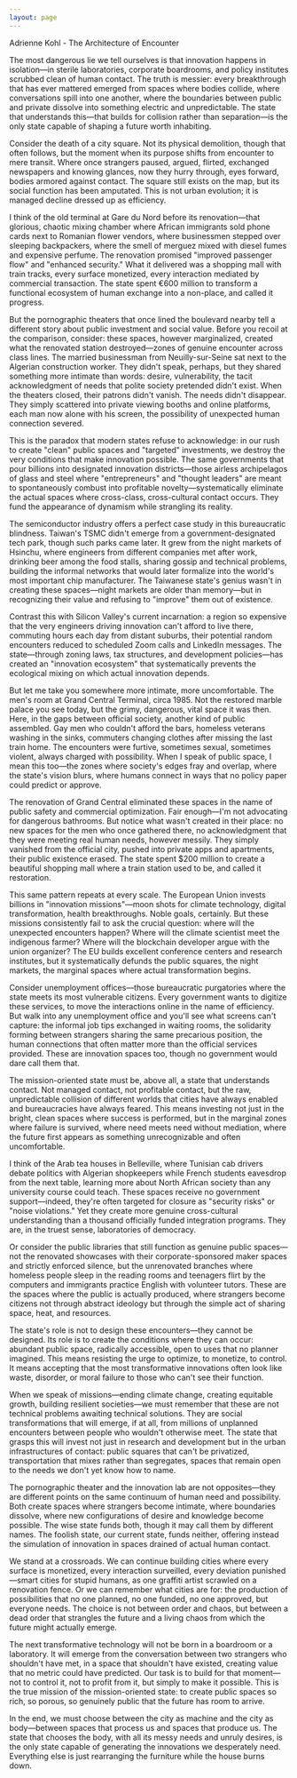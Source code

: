 ```yaml
---
layout: page
---
```

Adrienne Kohl - The Architecture of Encounter

The most dangerous lie we tell ourselves is that innovation happens in isolation—in sterile laboratories, corporate boardrooms, and policy institutes scrubbed clean of human contact. The truth is messier: every breakthrough that has ever mattered emerged from spaces where bodies collide, where conversations spill into one another, where the boundaries between public and private dissolve into something electric and unpredictable. The state that understands this—that builds for collision rather than separation—is the only state capable of shaping a future worth inhabiting.

Consider the death of a city square. Not its physical demolition, though that often follows, but the moment when its purpose shifts from encounter to mere transit. Where once strangers paused, argued, flirted, exchanged newspapers and knowing glances, now they hurry through, eyes forward, bodies armored against contact. The square still exists on the map, but its social function has been amputated. This is not urban evolution; it is managed decline dressed up as efficiency.

I think of the old terminal at Gare du Nord before its renovation—that glorious, chaotic mixing chamber where African immigrants sold phone cards next to Romanian flower vendors, where businessmen stepped over sleeping backpackers, where the smell of merguez mixed with diesel fumes and expensive perfume. The renovation promised "improved passenger flow" and "enhanced security." What it delivered was a shopping mall with train tracks, every surface monetized, every interaction mediated by commercial transaction. The state spent €600 million to transform a functional ecosystem of human exchange into a non-place, and called it progress.

But the pornographic theaters that once lined the boulevard nearby tell a different story about public investment and social value. Before you recoil at the comparison, consider: these spaces, however marginalized, created what the renovated station destroyed—zones of genuine encounter across class lines. The married businessman from Neuilly-sur-Seine sat next to the Algerian construction worker. They didn't speak, perhaps, but they shared something more intimate than words: desire, vulnerability, the tacit acknowledgment of needs that polite society pretended didn't exist. When the theaters closed, their patrons didn't vanish. The needs didn't disappear. They simply scattered into private viewing booths and online platforms, each man now alone with his screen, the possibility of unexpected human connection severed.

This is the paradox that modern states refuse to acknowledge: in our rush to create "clean" public spaces and "targeted" investments, we destroy the very conditions that make innovation possible. The same governments that pour billions into designated innovation districts—those airless archipelagos of glass and steel where "entrepreneurs" and "thought leaders" are meant to spontaneously combust into profitable novelty—systematically eliminate the actual spaces where cross-class, cross-cultural contact occurs. They fund the appearance of dynamism while strangling its reality.

The semiconductor industry offers a perfect case study in this bureaucratic blindness. Taiwan's TSMC didn't emerge from a government-designated tech park, though such parks came later. It grew from the night markets of Hsinchu, where engineers from different companies met after work, drinking beer among the food stalls, sharing gossip and technical problems, building the informal networks that would later formalize into the world's most important chip manufacturer. The Taiwanese state's genius wasn't in creating these spaces—night markets are older than memory—but in recognizing their value and refusing to "improve" them out of existence.

Contrast this with Silicon Valley's current incarnation: a region so expensive that the very engineers driving innovation can't afford to live there, commuting hours each day from distant suburbs, their potential random encounters reduced to scheduled Zoom calls and LinkedIn messages. The state—through zoning laws, tax structures, and development policies—has created an "innovation ecosystem" that systematically prevents the ecological mixing on which actual innovation depends.

But let me take you somewhere more intimate, more uncomfortable. The men's room at Grand Central Terminal, circa 1985. Not the restored marble palace you see today, but the grimy, dangerous, vital space it was then. Here, in the gaps between official society, another kind of public assembled. Gay men who couldn't afford the bars, homeless veterans washing in the sinks, commuters changing clothes after missing the last train home. The encounters were furtive, sometimes sexual, sometimes violent, always charged with possibility. When I speak of public space, I mean this too—the zones where society's edges fray and overlap, where the state's vision blurs, where humans connect in ways that no policy paper could predict or approve.

The renovation of Grand Central eliminated these spaces in the name of public safety and commercial optimization. Fair enough—I'm not advocating for dangerous bathrooms. But notice what wasn't created in their place: no new spaces for the men who once gathered there, no acknowledgment that they were meeting real human needs, however messily. They simply vanished from the official city, pushed into private apps and apartments, their public existence erased. The state spent $200 million to create a beautiful shopping mall where a train station used to be, and called it restoration.

This same pattern repeats at every scale. The European Union invests billions in "innovation missions"—moon shots for climate technology, digital transformation, health breakthroughs. Noble goals, certainly. But these missions consistently fail to ask the crucial question: where will the unexpected encounters happen? Where will the climate scientist meet the indigenous farmer? Where will the blockchain developer argue with the union organizer? The EU builds excellent conference centers and research institutes, but it systematically defunds the public squares, the night markets, the marginal spaces where actual transformation begins.

Consider unemployment offices—those bureaucratic purgatories where the state meets its most vulnerable citizens. Every government wants to digitize these services, to move the interactions online in the name of efficiency. But walk into any unemployment office and you'll see what screens can't capture: the informal job tips exchanged in waiting rooms, the solidarity forming between strangers sharing the same precarious position, the human connections that often matter more than the official services provided. These are innovation spaces too, though no government would dare call them that.

The mission-oriented state must be, above all, a state that understands contact. Not managed contact, not profitable contact, but the raw, unpredictable collision of different worlds that cities have always enabled and bureaucracies have always feared. This means investing not just in the bright, clean spaces where success is performed, but in the marginal zones where failure is survived, where need meets need without mediation, where the future first appears as something unrecognizable and often uncomfortable.

I think of the Arab tea houses in Belleville, where Tunisian cab drivers debate politics with Algerian shopkeepers while French students eavesdrop from the next table, learning more about North African society than any university course could teach. These spaces receive no government support—indeed, they're often targeted for closure as "security risks" or "noise violations." Yet they create more genuine cross-cultural understanding than a thousand officially funded integration programs. They are, in the truest sense, laboratories of democracy.

Or consider the public libraries that still function as genuine public spaces—not the renovated showcases with their corporate-sponsored maker spaces and strictly enforced silence, but the unrenovated branches where homeless people sleep in the reading rooms and teenagers flirt by the computers and immigrants practice English with volunteer tutors. These are the spaces where the public is actually produced, where strangers become citizens not through abstract ideology but through the simple act of sharing space, heat, and resources.

The state's role is not to design these encounters—they cannot be designed. Its role is to create the conditions where they can occur: abundant public space, radically accessible, open to uses that no planner imagined. This means resisting the urge to optimize, to monetize, to control. It means accepting that the most transformative innovations often look like waste, disorder, or moral failure to those who can't see their function.

When we speak of missions—ending climate change, creating equitable growth, building resilient societies—we must remember that these are not technical problems awaiting technical solutions. They are social transformations that will emerge, if at all, from millions of unplanned encounters between people who wouldn't otherwise meet. The state that grasps this will invest not just in research and development but in the urban infrastructures of contact: public squares that can't be privatized, transportation that mixes rather than segregates, spaces that remain open to the needs we don't yet know how to name.

The pornographic theater and the innovation lab are not opposites—they are different points on the same continuum of human need and possibility. Both create spaces where strangers become intimate, where boundaries dissolve, where new configurations of desire and knowledge become possible. The wise state funds both, though it may call them by different names. The foolish state, our current state, funds neither, offering instead the simulation of innovation in spaces drained of actual human contact.

We stand at a crossroads. We can continue building cities where every surface is monetized, every interaction surveilled, every deviation punished—smart cities for stupid humans, as one graffiti artist scrawled on a renovation fence. Or we can remember what cities are for: the production of possibilities that no one planned, no one funded, no one approved, but everyone needs. The choice is not between order and chaos, but between a dead order that strangles the future and a living chaos from which the future might actually emerge.

The next transformative technology will not be born in a boardroom or a laboratory. It will emerge from the conversation between two strangers who shouldn't have met, in a space that shouldn't have existed, creating value that no metric could have predicted. Our task is to build for that moment—not to control it, not to profit from it, but simply to make it possible. This is the true mission of the mission-oriented state: to create public spaces so rich, so porous, so genuinely public that the future has room to arrive.

In the end, we must choose between the city as machine and the city as body—between spaces that process us and spaces that produce us. The state that chooses the body, with all its messy needs and unruly desires, is the only state capable of generating the innovations we desperately need. Everything else is just rearranging the furniture while the house burns down.